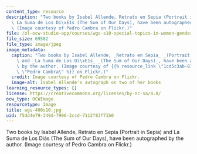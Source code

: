 ```yaml
---
content_type: resource
description: "Two books by Isabel Allende, Retrato en Sepia (Portrait in Sepia) and\
  \ La Suma de Los Di\xE1s (The Sum of Our Days), have been autographed by the author.\
  \ (Image courtesy of Pedro Cambra on Flickr.)"
file: /ol-ocw-studio-app/courses/wgs-s10-special-topics-in-women-gender-studies-seminar-latina-womens-voices-spring-2010/f5dd4e79349d79963ccd7112f83f71b0_wgs-400s10.jpg
file_size: 69582
file_type: image/jpeg
image_metadata:
  caption: "Two books by Isabel Allende, _Retrato en Sepia_ _(Portrait in Sepia)_\
    \ and _La Suma de Los Di\xE1s_ _(The Sum of Our Days)_, have been autographed\
    \ by the author. (Image courtesy of {{% resource_link \"1cd5c3ab-870a-4436-bbb4-2deb751be545\"\
    \ \"Pedro Cambra\" %}} on Flickr.)"
  credit: Image courtesy of Pedro Cambra on Flickr.
  image-alt: Isabel Allende's autograph on two of her books
learning_resource_types: []
license: https://creativecommons.org/licenses/by-nc-sa/4.0/
ocw_type: OCWImage
resourcetype: Image
title: wgs-400s10.jpg
uid: f5dd4e79-349d-7996-3ccd-7112f83f71b0
---
```

Two books by Isabel Allende, Retrato en Sepia (Portrait in Sepia) and La Suma de Los Diás (The Sum of Our Days), have been autographed by the author. (Image courtesy of Pedro Cambra on Flickr.)